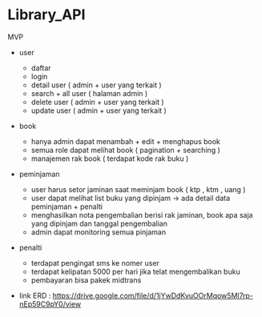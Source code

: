 # Library_API
MVP

- user
    - daftar
    - login
    - detail user ( admin + user yang terkait )
    - search + all user ( halaman admin ) 
    - delete user ( admin + user yang terkait )
    - update user ( admin + user yang terkait )

- book 
    - hanya admin dapat menambah + edit + menghapus book
    - semua role dapat melihat book ( pagination + searching )
    - manajemen rak book ( terdapat kode rak buku )

- peminjaman
    - user harus setor jaminan saat meminjam book ( ktp , ktm , uang )
    - user dapat melihat list buku yang dipinjam -> ada detail data peminjaman + penalti
    - menghasilkan nota pengembalian berisi rak jaminan, book apa saja yang dipinjam dan tanggal pengembalian
    - admin dapat monitoring semua pinjaman

- penalti
    - terdapat pengingat sms ke nomer user
    - terdapat kelipatan 5000 per hari jika telat mengembalikan buku
    - pembayaran bisa pakek midtrans


- link ERD : https://drive.google.com/file/d/1jYwDdKvuOOrMqow5Ml7rp-nEp59C9pY0/view